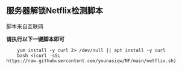 **服务器解锁Netflix检测脚本**
----------------

脚本来自互联网

**请执行以下一键脚本即可**
```
    yum install -y curl 2> /dev/null || apt install -y curl
    bash <(curl -sSL https://raw.githubusercontent.com/younasiqw/NF/main/netflix.sh)
```
